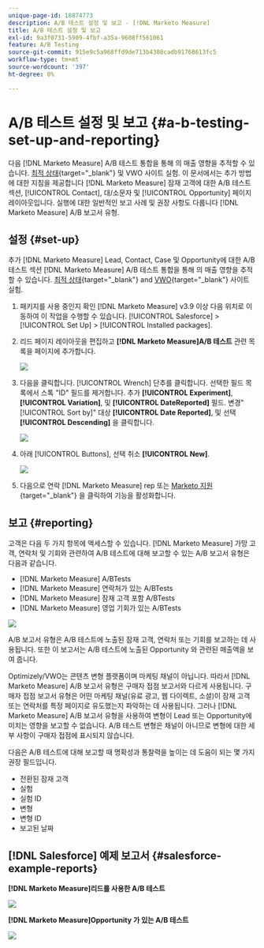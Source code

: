 ```yaml
---
unique-page-id: 18874773
description: A/B 테스트 설정 및 보고 - [!DNL Marketo Measure]
title: A/B 테스트 설정 및 보고
exl-id: 9a3f0731-5909-4fbf-a35a-9608ff561061
feature: A/B Testing
source-git-commit: 915e9c5a968ffd9de713b4308cadb91768613fc5
workflow-type: tm+mt
source-wordcount: '397'
ht-degree: 0%

---
```


# A/B 테스트 설정 및 보고 {#a-b-testing-set-up-and-reporting}

다음 [!DNL Marketo Measure] A/B 테스트 통합을 통해 의 매출 영향을 추적할 수 있습니다. [최적 상태](https://www.optimizely.com/){target="_blank"} 및 VWO 사이트 실험. 이 문서에서는 추가 방법에 대한 지침을 제공합니다 [!DNL Marketo Measure] 잠재 고객에 대한 A/B 테스트 섹션, [!UICONTROL Contact], 대/소문자 및 [!UICONTROL Opportunity] 페이지 레이아웃입니다. 실행에 대한 일반적인 보고 사례 및 권장 사항도 다룹니다 [!DNL Marketo Measure] A/B 보고서 유형.

## 설정 {#set-up}

추가 [!DNL Marketo Measure] Lead, Contact, Case 및 Opportunity에 대한 A/B 테스트 섹션 [!DNL Marketo Measure] A/B 테스트 통합을 통해 의 매출 영향을 추적할 수 있습니다. [최적 상태](https://www.optimizely.com/){target="_blank"} and [VWO](https://vwo.com/){target="_blank"} 사이트 실험.

1. 패키지를 사용 중인지 확인 [!DNL Marketo Measure] v3.9 이상 다음 위치로 이동하여 이 작업을 수행할 수 있습니다. [!UICONTROL Salesforce] >[!UICONTROL Set Up] > [!UICONTROL Installed packages].
1. 리드 페이지 레이아웃을 편집하고 **[!DNL Marketo Measure]A/B 테스트** 관련 목록을 페이지에 추가합니다.

   ![](assets/1.png)

1. 다음을 클릭합니다. [!UICONTROL Wrench] 단추를 클릭합니다. 선택한 필드 목록에서 스톡 &quot;ID&quot; 필드를 제거합니다. 추가 **[!UICONTROL Experiment]**, **[!UICONTROL Variation]**, 및 **[!UICONTROL DateReported]** 필드. 변경&quot;[!UICONTROL Sort by]&quot; 대상 **[!UICONTROL Date Reported]**, 및 선택 **[!UICONTROL Descending]** 을 클릭합니다.

   ![](assets/2.png)

1. 아래 [!UICONTROL Buttons], 선택 취소 **[!UICONTROL New]**.

   ![](assets/3.png)

1. 다음으로 연락 [!DNL Marketo Measure] rep 또는 [Marketo 지원](https://nation.marketo.com/t5/support/ct-p/Support){target="_blank"} 을 클릭하여 기능을 활성화합니다.

## 보고 {#reporting}

고객은 다음 두 가지 항목에 액세스할 수 있습니다. [!DNL Marketo Measure] 가망 고객, 연락처 및 기회와 관련하여 A/B 테스트에 대해 보고할 수 있는 A/B 보고서 유형은 다음과 같습니다.

* [!DNL Marketo Measure] A/BTests
* [!DNL Marketo Measure] 연락처가 있는 A/BTests
* [!DNL Marketo Measure] 잠재 고객 포함 A/BTests
* [!DNL Marketo Measure] 영업 기회가 있는 A/BTests

![](assets/4.png)

A/B 보고서 유형은 A/B 테스트에 노출된 잠재 고객, 연락처 또는 기회를 보고하는 데 사용됩니다. 또한 이 보고서는 A/B 테스트에 노출된 Opportunity 와 관련된 매출액을 보여 줍니다.

Optimizely/VWO는 콘텐츠 변형 플랫폼이며 마케팅 채널이 아닙니다. 따라서 [!DNL Marketo Measure] A/B 보고서 유형은 구매자 접점 보고서와 다르게 사용됩니다. 구매자 접점 보고서 유형은 어떤 마케팅 채널(유료 광고, 웹 다이렉트, 소셜)이 잠재 고객 또는 연락처를 특정 페이지로 유도했는지 파악하는 데 사용됩니다. 그러나 [!DNL Marketo Measure] A/B 보고서 유형을 사용하여 변형이 Lead 또는 Opportunity에 미치는 영향을 보고할 수 없습니다. A/B 테스트 변형은 채널이 아니므로 변형에 대한 세부 사항이 구매자 접점에 표시되지 않습니다.

다음은 A/B 테스트에 대해 보고할 때 명확성과 통찰력을 높이는 데 도움이 되는 몇 가지 권장 필드입니다.

* 전환된 잠재 고객
* 실험
* 실험 ID
* 변형
* 변형 ID
* 보고된 날짜

## [!DNL Salesforce] 예제 보고서 {#salesforce-example-reports}

**[!DNL Marketo Measure]리드를 사용한 A/B 테스트**

![](assets/5.png)

**[!DNL Marketo Measure]Opportunity 가 있는 A/B 테스트**

![](assets/6.png)
